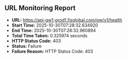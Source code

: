 ## URL Monitoring Report

- **URL:** https://api-gw1-prod1.fisglobal.com/gw/v1/health
- **Start Time:** 2025-10-30T07:28:32.634920
- **End Time:** 2025-10-30T07:28:32.960894
- **Total Time Taken:** 0.325974 seconds
- **HTTP Status Code:** 403
- **Status:** Failure
- **Failure Reason:** HTTP Status Code: 403
